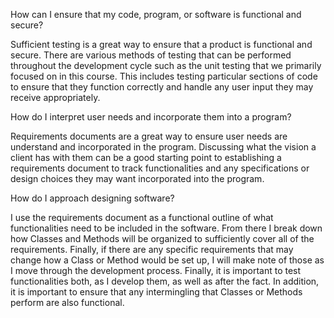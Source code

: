 How can I ensure that my code, program, or software is functional and secure?

Sufficient testing is a great way to ensure that a product is functional and secure. There are various methods of testing that can be performed throughout the development cycle such as the unit testing that we primarily focused on in this course. This includes testing particular sections of code to ensure that they function correctly and handle any user input they may receive appropriately.

How do I interpret user needs and incorporate them into a program?

Requirements documents are a great way to ensure user needs are understand and incorporated in the program. Discussing what the vision a client has with them can be a good starting point to establishing a requirements document to track functionalities and any specifications or design choices they may want incorporated into the program.

How do I approach designing software?

I use the requirements document as a functional outline of what functionalities need to be included in the software. From there I break down how Classes and Methods will be organized to sufficiently cover all of the requirements. Finally, if there are any specific requirements that may change how a Class or Method would be set up, I will make note of those as I move through the development process. Finally, it is important to test functionalities both, as I develop them, as well as after the fact. In addition, it is important to ensure that any intermingling that Classes or Methods perform are also functional.

